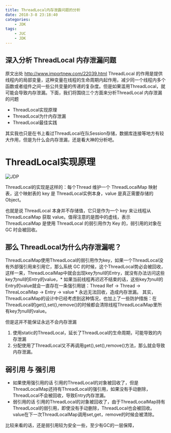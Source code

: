 ```yaml
---
title: ThreadLocal内存泄露问题的分析
date: 2018-3-8 23:18:40
categories:
	- JDK
tags:
	- JUC
	- JDK 
---
```


##  深入分析 ThreadLocal 内存泄漏问题

原文出处 http://www.importnew.com/22039.html
ThreadLocal 的作用是提供线程内的局部变量，这种变量在线程的生命周期内起作用，减少同一个线程内多个函数或者组件之间一些公共变量的传递的复杂度。但是如果滥用ThreadLocal，就可能会导致内存泄漏。下面，我们将围绕三个方面来分析ThreadLocal 内存泄漏的问题
* ThreadLocal实现原理
* ThreadLocal为什内存泄漏
* ThreadLocal最佳实践

其实我也只是在书上看过ThreadLocal在队Session存储，数据库连接等地方有较大作用，但是为什么会内存泄漏，还是看大神的分析吧。

# ThreadLocal实现原理

![JDP](http://incdn1.b0.upaiyun.com/2016/10/2fdbd552107780c5ae5f98126b38d5a4.png)

ThreadLocal的实现是这样的：每个Thread 维护一个 ThreadLocalMap 映射表，这个映射表的 key 是 ThreadLocal实例本身，value 是真正需要存储的 Object。  

也就是说 ThreadLocal 本身并不存储值，它只是作为一个 key 来让线程从 ThreadLocalMap 获取 value。值得注意的是图中的虚线，表示 ThreadLocalMap 是使用 ThreadLocal 的弱引用作为 Key 的，弱引用的对象在 GC 时会被回收。

## 那么 ThreadLocal为什么内存泄漏呢？
ThreadLocalMap使用ThreadLocal的弱引用作为key，如果一个ThreadLocal没有外部强引用来引用它，那么系统 GC 的时候，这个ThreadLocal势必会被回收，这样一来，ThreadLocalMap中就会出现key为null的Entry，就没有办法访问这些key为null的Entry的value，* 如果当前线程再迟迟不结束的话，这些key为null的Entry的value就会一直存在一条强引用链：Thread Ref -> Thread -> ThreaLocalMap -> Entry -> value * 永远无法回收，造成内存泄漏。
其实，ThreadLocalMap的设计中已经考虑到这种情况，也加上了一些防护措施：在ThreadLocal的get(),set(),remove()的时候都会清除线程ThreadLocalMap里所有key为null的value。

但是这并不能保证永远不会内存泄漏  
1. 使用static的ThreadLocal，延长了ThreadLocal的生命周期，可能导致的内存泄漏
2. 分配使用了ThreadLocal又不再调用get(),set(),remove()方法，那么就会导致内存泄漏。

## 弱引用 与 强引用

* 如果使用强引用的话
引用的ThreadLocal的对象被回收了，但是ThreadLocalMap还持有ThreadLocal的强引用，如果没有手动删除，ThreadLocal不会被回收，导致Entry内存泄漏。
* 弱引用的话
引用的ThreadLocal的对象被回收了，由于ThreadLocalMap持有ThreadLocal的弱引用，即使没有手动删除，ThreadLocal也会被回收。value在下一次ThreadLocalMap调用set,get，remove的时候会被清除。

比较来看的话，还是弱引用较为安全一些，至少有GC的一层保障，
